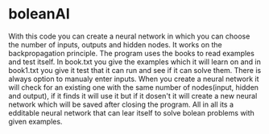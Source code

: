 # boleanAI

With this code you can create a neural network in which you can choose the number of inputs, outputs and hidden nodes. It works on the backpropagation principle.
The program uses the books to read examples and test itself. In book.txt you give the examples which it will learn on and in book1.txt you give it test that it can run and see
if it can solve them. There is always option to manualy enter inputs. When you create a neural network it will check for an existing one with the same number of nodes(input, 
hidden and output), if it finds it will use it but if it dosen't it will create a new neural network which will be saved after closing the program. All in all its a edditable neural
network that can lear itself to solve bolean problems with given examples.

